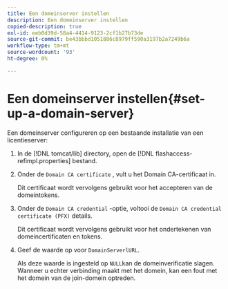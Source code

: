 ```yaml
---
title: Een domeinserver instellen
description: Een domeinserver instellen
copied-description: true
exl-id: eeb0d39d-58a4-4414-9123-2cf1b27b73de
source-git-commit: be43bbbd1051886c8979ff590a3197b2a7249b6a
workflow-type: tm+mt
source-wordcount: '93'
ht-degree: 0%

---
```


# Een domeinserver instellen{#set-up-a-domain-server}

Een domeinserver configureren op een bestaande installatie van een licentieserver:

1. In de [!DNL tomcat/lib] directory, open de [!DNL flashaccess-refimpl.properties] bestand.
1. Onder de `Domain CA certificate` , vult u het Domain CA-certificaat in.

   Dit certificaat wordt vervolgens gebruikt voor het accepteren van de domeintokens.
1. Onder de `Domain CA credential` -optie, voltooi de `Domain CA credential certificate (PFX)` details.

   Dit certificaat wordt vervolgens gebruikt voor het ondertekenen van domeincertificaten en tokens.
1. Geef de waarde op voor `DomainServerlURL`.

   Als deze waarde is ingesteld op `NULL`kan de domeinverificatie slagen. Wanneer u echter verbinding maakt met het domein, kan een fout met het domein van de join-domein optreden.
